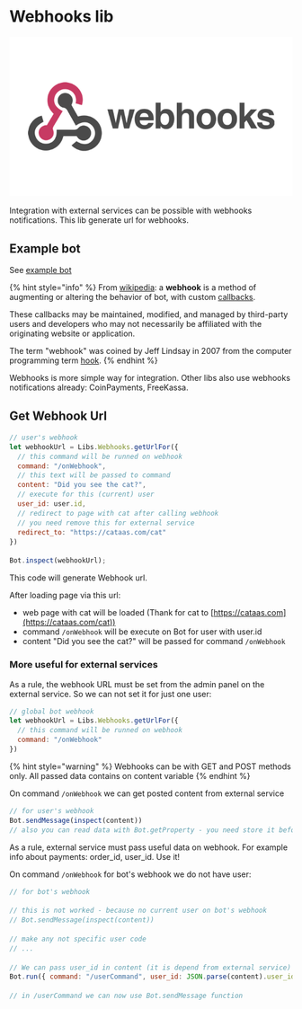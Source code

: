 # Webhooks lib

![](<../.gitbook/assets/image (43).png>)

Integration with external services can be possible with webhooks notifications. This lib generate url for webhooks.

## Example bot

See [example bot](https://t.me/BBWebhookBot)

{% hint style="info" %}
From [wikipedia](https://en.wikipedia.org/wiki/Webhook): a **webhook** is a method of augmenting or altering the behavior of bot, with custom [callbacks](https://en.wikipedia.org/wiki/Callback_\(computer_programming\)).

These callbacks may be maintained, modified, and managed by third-party users and developers who may not necessarily be affiliated with the originating website or application.

 The term "webhook" was coined by Jeff Lindsay in 2007 from the computer programming term [hook](https://en.wikipedia.org/wiki/Hooking).
{% endhint %}

Webhooks is more simple way for integration. Other libs also use webhooks notifications already: CoinPayments, FreeKassa.

## Get Webhook Url

```javascript
// user's webhook
let webhookUrl = Libs.Webhooks.getUrlFor({
  // this command will be runned on webhook
  command: "/onWebhook",
  // this text will be passed to command
  content: "Did you see the cat?",
  // execute for this (current) user
  user_id: user.id,
  // redirect to page with cat after calling webhook
  // you need remove this for external service
  redirect_to: "https://cataas.com/cat"
})

Bot.inspect(webhookUrl);
```

This code will generate Webhook url. 

After loading page via this url:

* web page with cat will be loaded (Thank for cat to [https://cataas.com](https://cataas.com/cat))
* command `/onWebhook` will be execute on Bot for user with user.id
* content "Did you see the cat?" will be passed for command `/onWebhook`

###  More useful for external services

As a rule, the webhook URL must be set from the admin panel on the external service. So we can not set it for just one user: 

```javascript
// global bot webhook
let webhookUrl = Libs.Webhooks.getUrlFor({
  // this command will be runned on webhook
  command: "/onWebhook"
})
```

{% hint style="warning" %}
Webhooks can be with GET and POST methods only. All passed data contains on content variable
{% endhint %}

On command `/onWebhook` we can get posted content from external service

```javascript
// for user's webhook
Bot.sendMessage(inspect(content))
// also you can read data with Bot.getProperty - you need store it before
```

As a rule, external service must pass useful data on webhook. For example info about payments: order_id, user_id. Use it!

On command `/onWebhook` for bot's webhook we do not have user:

```javascript
// for bot's webhook

// this is not worked - because no current user on bot's webhook
// Bot.sendMessage(inspect(content))

// make any not specific user code
// ...

// We can pass user_id in content (it is depend from external service)
Bot.run({ command: "/userCommand", user_id: JSON.parse(content).user_id })

// in /userCommand we can now use Bot.sendMessage function

```

